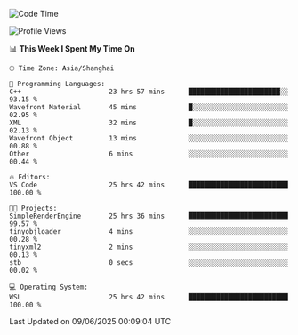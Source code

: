 <!--START_SECTION:waka-->
![Code Time](http://img.shields.io/badge/Code%20Time-2%2C981%20hrs%208%20mins-blue)

![Profile Views](http://img.shields.io/badge/Profile%20Views-0-blue)

📊 **This Week I Spent My Time On** 

```text
🕑︎ Time Zone: Asia/Shanghai

💬 Programming Languages: 
C++                      23 hrs 57 mins      ███████████████████████░░   93.15 % 
Wavefront Material       45 mins             █░░░░░░░░░░░░░░░░░░░░░░░░   02.95 % 
XML                      32 mins             █░░░░░░░░░░░░░░░░░░░░░░░░   02.13 % 
Wavefront Object         13 mins             ░░░░░░░░░░░░░░░░░░░░░░░░░   00.88 % 
Other                    6 mins              ░░░░░░░░░░░░░░░░░░░░░░░░░   00.44 % 

🔥 Editors: 
VS Code                  25 hrs 42 mins      █████████████████████████   100.00 % 

🐱‍💻 Projects: 
SimpleRenderEngine       25 hrs 36 mins      █████████████████████████   99.57 % 
tinyobjloader            4 mins              ░░░░░░░░░░░░░░░░░░░░░░░░░   00.28 % 
tinyxml2                 2 mins              ░░░░░░░░░░░░░░░░░░░░░░░░░   00.13 % 
stb                      0 secs              ░░░░░░░░░░░░░░░░░░░░░░░░░   00.02 % 

💻 Operating System: 
WSL                      25 hrs 42 mins      █████████████████████████   100.00 % 
```


 Last Updated on 09/06/2025 00:09:04 UTC
<!--END_SECTION:waka-->
